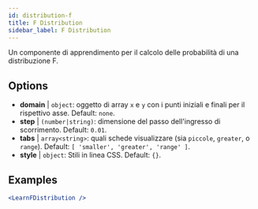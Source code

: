 ```yaml
---
id: distribution-f
title: F Distribution
sidebar_label: F Distribution
---
```


Un componente di apprendimento per il calcolo delle probabilità di una distribuzione F.

## Options

* __domain__ | `object`: oggetto di array `x` e `y` con i punti iniziali e finali per il rispettivo asse. Default: `none`.
* __step__ | `(number|string)`: dimensione del passo dell'ingresso di scorrimento. Default: `0.01`.
* __tabs__ | `array<string>`: quali schede visualizzare (sia `piccole`, `greater`, o `range`). Default: `[
  'smaller',
  'greater',
  'range'
]`.
* __style__ | `object`: Stili in linea CSS. Default: `{}`.


## Examples

```jsx live
<LearnFDistribution />
```

